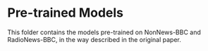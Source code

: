 # Pre-trained Models

This folder contains the models pre-trained on NonNews-BBC and RadioNews-BBC, in the way described in the original paper.
